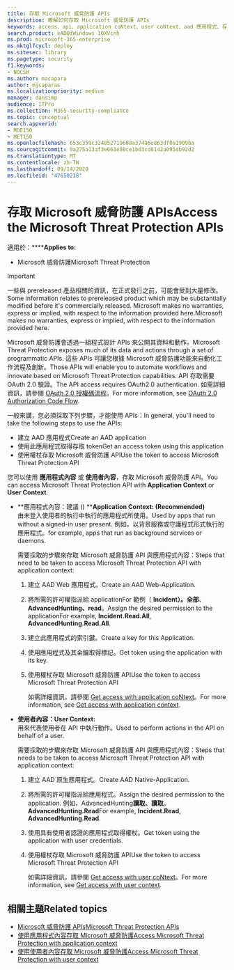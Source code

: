 ```yaml
---
title: 存取 Microsoft 威脅防護 APIs
description: 瞭解如何存取 Microsoft 威脅防護 APIs
keywords: access、api、application coNtext、user coNtext、aad 應用程式、存取權杖
search.product: eADQiWindows 10XVcnh
ms.prod: microsoft-365-enterprise
ms.mktglfcycl: deploy
ms.sitesec: library
ms.pagetype: security
f1.keywords:
- NOCSH
ms.author: macapara
author: mjcaparas
ms.localizationpriority: medium
manager: dansimp
audience: ITPro
ms.collection: M365-security-compliance
ms.topic: conceptual
search.appverid:
- MOE150
- MET150
ms.openlocfilehash: 653c359c324852719688a374a6e863df0a1909ba
ms.sourcegitcommit: 9a275a13af3e063e80ce1bd3cd8142a095db92d2
ms.translationtype: MT
ms.contentlocale: zh-TW
ms.lasthandoff: 09/14/2020
ms.locfileid: "47650218"
---
```

# <a name="access-the-microsoft-threat-protection-apis"></a><span data-ttu-id="7af5e-104">存取 Microsoft 威脅防護 APIs</span><span class="sxs-lookup"><span data-stu-id="7af5e-104">Access the Microsoft Threat Protection APIs</span></span>

<span data-ttu-id="7af5e-105">適用於：\*\*\*\*</span><span class="sxs-lookup"><span data-stu-id="7af5e-105">**Applies to:**</span></span>
- <span data-ttu-id="7af5e-106">Microsoft 威脅防護</span><span class="sxs-lookup"><span data-stu-id="7af5e-106">Microsoft Threat Protection</span></span>

>[!IMPORTANT] 
><span data-ttu-id="7af5e-107">一些與 prereleased 產品相關的資訊，在正式發行之前，可能會受到大量修改。</span><span class="sxs-lookup"><span data-stu-id="7af5e-107">Some information relates to prereleased product which may be substantially modified before it's commercially released.</span></span> <span data-ttu-id="7af5e-108">Microsoft makes no warranties, express or implied, with respect to the information provided here.</span><span class="sxs-lookup"><span data-stu-id="7af5e-108">Microsoft makes no warranties, express or implied, with respect to the information provided here.</span></span>


 <span data-ttu-id="7af5e-109">Microsoft 威脅防護會透過一組程式設計 APIs 來公開其資料和動作。</span><span class="sxs-lookup"><span data-stu-id="7af5e-109">Microsoft Threat Protection exposes much of its data and actions through a set of programmatic APIs.</span></span> <span data-ttu-id="7af5e-110">這些 APIs 可讓您根據 Microsoft 威脅防護功能來自動化工作流程及創新。</span><span class="sxs-lookup"><span data-stu-id="7af5e-110">Those APIs will enable you to automate workflows and innovate based on  Microsoft Threat Protection capabilities.</span></span> <span data-ttu-id="7af5e-111">API 存取需要 OAuth 2.0 驗證。</span><span class="sxs-lookup"><span data-stu-id="7af5e-111">The API access requires OAuth2.0 authentication.</span></span> <span data-ttu-id="7af5e-112">如需詳細資訊，請參閱 [OAuth 2.0 授權碼流程](https://docs.microsoft.com/azure/active-directory/develop/active-directory-v2-protocols-oauth-code)。</span><span class="sxs-lookup"><span data-stu-id="7af5e-112">For more information, see [OAuth 2.0 Authorization Code Flow](https://docs.microsoft.com/azure/active-directory/develop/active-directory-v2-protocols-oauth-code).</span></span>


<span data-ttu-id="7af5e-113">一般來講，您必須採取下列步驟，才能使用 APIs：</span><span class="sxs-lookup"><span data-stu-id="7af5e-113">In general, you'll need to take the following steps to use the APIs:</span></span>
- <span data-ttu-id="7af5e-114">建立 AAD 應用程式</span><span class="sxs-lookup"><span data-stu-id="7af5e-114">Create an AAD application</span></span>
- <span data-ttu-id="7af5e-115">使用此應用程式取得存取 token</span><span class="sxs-lookup"><span data-stu-id="7af5e-115">Get an access token using this application</span></span>
- <span data-ttu-id="7af5e-116">使用權杖存取 Microsoft 威脅防護 API</span><span class="sxs-lookup"><span data-stu-id="7af5e-116">Use the token to access  Microsoft Threat Protection API</span></span>


<span data-ttu-id="7af5e-117">您可以使用 **應用程式內容** 或 **使用者內容**，存取 Microsoft 威脅防護 API。</span><span class="sxs-lookup"><span data-stu-id="7af5e-117">You can access  Microsoft Threat Protection API with **Application Context** or **User Context**.</span></span>

- <span data-ttu-id="7af5e-118">\*\*應用程式內容：建議 () \*\*</span><span class="sxs-lookup"><span data-stu-id="7af5e-118">**Application Context: (Recommended)**</span></span> <br>
    <span data-ttu-id="7af5e-119">由未登入使用者的執行中執行的應用程式所使用。</span><span class="sxs-lookup"><span data-stu-id="7af5e-119">Used by apps that run without a signed-in user present.</span></span> <span data-ttu-id="7af5e-120">例如，以背景服務或守護程式形式執行的應用程式。</span><span class="sxs-lookup"><span data-stu-id="7af5e-120">for example, apps that run as background services or daemons.</span></span>

    <span data-ttu-id="7af5e-121">需要採取的步驟來存取 Microsoft 威脅防護 API 與應用程式內容：</span><span class="sxs-lookup"><span data-stu-id="7af5e-121">Steps that need to be taken to access  Microsoft Threat Protection API with application context:</span></span>

  1. <span data-ttu-id="7af5e-122">建立 AAD Web 應用程式。</span><span class="sxs-lookup"><span data-stu-id="7af5e-122">Create an AAD Web-Application.</span></span>
  2. <span data-ttu-id="7af5e-123">將所需的許可權指派給 applicationFor 範例（ **Incident）。全部**、 **AdvancedHunting、read**。</span><span class="sxs-lookup"><span data-stu-id="7af5e-123">Assign the desired permission to the applicationFor example, **Incident.Read.All**, **AdvancedHunting.Read.All**.</span></span> 
  3. <span data-ttu-id="7af5e-124">建立此應用程式的索引鍵。</span><span class="sxs-lookup"><span data-stu-id="7af5e-124">Create a key for this Application.</span></span>
  4. <span data-ttu-id="7af5e-125">使用應用程式及其金鑰取得標記。</span><span class="sxs-lookup"><span data-stu-id="7af5e-125">Get token using the application with its key.</span></span>
  5. <span data-ttu-id="7af5e-126">使用權杖存取 Microsoft 威脅防護 API</span><span class="sxs-lookup"><span data-stu-id="7af5e-126">Use the token to access  Microsoft Threat Protection API</span></span>

     <span data-ttu-id="7af5e-127">如需詳細資訊，請參閱 [Get access with application coNtext](api-create-app-web.md)。</span><span class="sxs-lookup"><span data-stu-id="7af5e-127">For more information, see [Get access with application context](api-create-app-web.md).</span></span>


- <span data-ttu-id="7af5e-128">**使用者內容：**</span><span class="sxs-lookup"><span data-stu-id="7af5e-128">**User Context:**</span></span> <br>
    <span data-ttu-id="7af5e-129">用來代表使用者在 API 中執行動作。</span><span class="sxs-lookup"><span data-stu-id="7af5e-129">Used to perform actions in the API on behalf of a user.</span></span>

    <span data-ttu-id="7af5e-130">需要採取的步驟來存取 Microsoft 威脅防護 API 與應用程式內容：</span><span class="sxs-lookup"><span data-stu-id="7af5e-130">Steps that needs to be taken to access  Microsoft Threat Protection API with application context:</span></span>
  1. <span data-ttu-id="7af5e-131">建立 AAD 原生應用程式。</span><span class="sxs-lookup"><span data-stu-id="7af5e-131">Create AAD Native-Application.</span></span>
  2. <span data-ttu-id="7af5e-132">將所需的許可權指派給應用程式。</span><span class="sxs-lookup"><span data-stu-id="7af5e-132">Assign the desired permission to the application.</span></span> <span data-ttu-id="7af5e-133">例如，AdvancedHunting**讀取、讀取**。 **AdvancedHunting.Read**</span><span class="sxs-lookup"><span data-stu-id="7af5e-133">For example, **Incident.Read**, **AdvancedHunting.Read**.</span></span>
  3. <span data-ttu-id="7af5e-134">使用具有使用者認證的應用程式取得權杖。</span><span class="sxs-lookup"><span data-stu-id="7af5e-134">Get token using the application with user credentials.</span></span>
  4. <span data-ttu-id="7af5e-135">使用權杖存取 Microsoft 威脅防護 API</span><span class="sxs-lookup"><span data-stu-id="7af5e-135">Use the token to access  Microsoft Threat Protection API</span></span>

     <span data-ttu-id="7af5e-136">如需詳細資訊，請參閱 [Get access with user coNtext](api-create-app-user-context.md)。</span><span class="sxs-lookup"><span data-stu-id="7af5e-136">For more information, see [Get access with user context](api-create-app-user-context.md).</span></span>


## <a name="related-topics"></a><span data-ttu-id="7af5e-137">相關主題</span><span class="sxs-lookup"><span data-stu-id="7af5e-137">Related topics</span></span>
- [<span data-ttu-id="7af5e-138">Microsoft 威脅防護 APIs</span><span class="sxs-lookup"><span data-stu-id="7af5e-138">Microsoft Threat Protection APIs</span></span>](api-supported.md)
- [<span data-ttu-id="7af5e-139">使用應用程式內容存取 Microsoft 威脅防護</span><span class="sxs-lookup"><span data-stu-id="7af5e-139">Access  Microsoft Threat Protection with application context</span></span>](api-create-app-web.md)
- [<span data-ttu-id="7af5e-140">使用使用者內容存取 Microsoft 威脅防護</span><span class="sxs-lookup"><span data-stu-id="7af5e-140">Access  Microsoft Threat Protection with user context</span></span>](api-create-app-user-context.md)
